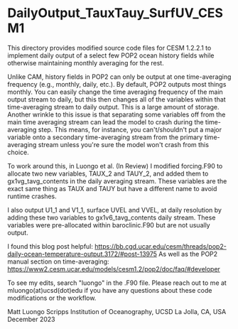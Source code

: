 # DailyOutput_TauxTauy_SurfUV_CESM1

This directory provides modified source code files for CESM 1.2.2.1 to implement daily output of a select few POP2 ocean history fields while otherwise maintaining monthly averaging for the rest. 

Unlike CAM, history fields in POP2 can only be output at one time-averaging frequency (e.g., monthly, daily, etc.). By default, POP2 outputs most things monthly. You can easily change the time averaging frequency of the main output stream to daily, but this then changes all of the variables within that time-averaging stream to daily output. This is a large amount of storage. Another wrinkle to this issue is that separating some variables off from the main time averaging stream can lead the model to crash during the time-averaging step. This means, for instance, you can't/shouldn't put a major variable onto a secondary time-averaging stream from the primary time-averaging stream unless you're sure the model won't crash from this choice. 

To work around this, in Luongo et al. (In Review) I modified forcing.F90 to allocate two new variables, TAUX_2 and TAUY_2, and added them to gx1vg_tavg_contents in the daily averaging stream. These variables are the exact same thing as TAUX and TAUY but have a different name to avoid runtime crashes.

I also output U1_1 and V1_1, surface UVEL and VVEL, at daily resolution by adding these two variables to gx1v6_tavg_contents daily stream. These variables were pre-allocated within baroclinic.F90 but are not usually output. 

I found this blog post helpful: https://bb.cgd.ucar.edu/cesm/threads/pop2-daily-ocean-temperature-output.3172/#post-13975
As well as the POP2 manual section on time-averaging: https://www2.cesm.ucar.edu/models/cesm1.2/pop2/doc/faq/#developer

To see my edits, search "luongo" in the .F90 file. Please reach out to me at mluongo(at)ucsd(dot)edu if you have any questions about these code modifications or the workflow.

Matt Luongo
Scripps Institution of Oceanography, UCSD
La Jolla, CA, USA
December 2023



